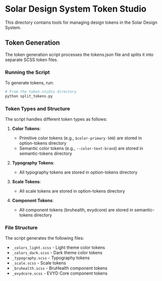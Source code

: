 # Solar Design System Token Studio

This directory contains tools for managing design tokens in the Solar Design System.

## Token Generation

The token generation script processes the tokens.json file and splits it into separate SCSS token files.

### Running the Script

To generate tokens, run:

```bash
# From the token-studio directory
python split_tokens.py
```

### Token Types and Structure

The script handles different token types as follows:

1. **Color Tokens**:
   - Primitive color tokens (e.g., `$color-primary-500`) are stored in option-tokens directory
   - Semantic color tokens (e.g., `--color-text-brand`) are stored in semantic-tokens directory

2. **Typography Tokens**:
   - All typography tokens are stored in option-tokens directory

3. **Scale Tokens**:
   - All scale tokens are stored in option-tokens directory

4. **Component Tokens**:
   - All component tokens (bruhealth, evydcore) are stored in semantic-tokens directory

### File Structure

The script generates the following files:

- `_colors_light.scss` - Light theme color tokens
- `_colors_dark.scss` - Dark theme color tokens
- `_typography.scss` - Typography tokens
- `_scale.scss` - Scale tokens
- `_bruhealth.scss` - BruHealth component tokens
- `_evydcore.scss` - EVYD Core component tokens 